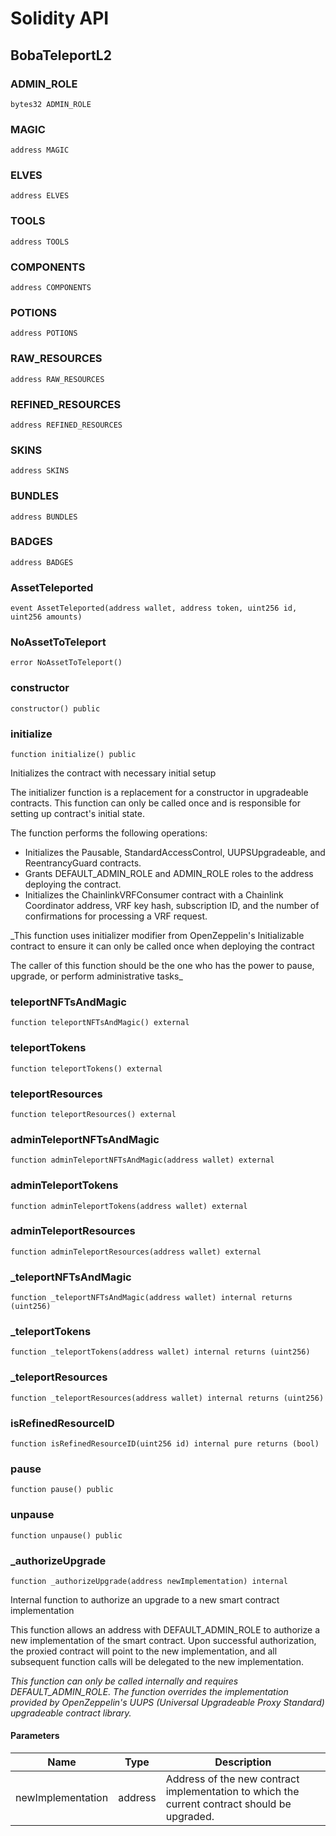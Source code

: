 # Solidity API

## BobaTeleportL2

### ADMIN_ROLE

```solidity
bytes32 ADMIN_ROLE
```

### MAGIC

```solidity
address MAGIC
```

### ELVES

```solidity
address ELVES
```

### TOOLS

```solidity
address TOOLS
```

### COMPONENTS

```solidity
address COMPONENTS
```

### POTIONS

```solidity
address POTIONS
```

### RAW_RESOURCES

```solidity
address RAW_RESOURCES
```

### REFINED_RESOURCES

```solidity
address REFINED_RESOURCES
```

### SKINS

```solidity
address SKINS
```

### BUNDLES

```solidity
address BUNDLES
```

### BADGES

```solidity
address BADGES
```

### AssetTeleported

```solidity
event AssetTeleported(address wallet, address token, uint256 id, uint256 amounts)
```

### NoAssetToTeleport

```solidity
error NoAssetToTeleport()
```

### constructor

```solidity
constructor() public
```

### initialize

```solidity
function initialize() public
```

Initializes the contract with necessary initial setup

The initializer function is a replacement for a constructor in upgradeable contracts.
This function can only be called once and is responsible for setting up contract's initial state.

The function performs the following operations:
  - Initializes the Pausable, StandardAccessControl, UUPSUpgradeable, and ReentrancyGuard contracts.
  - Grants DEFAULT_ADMIN_ROLE and ADMIN_ROLE roles to the address deploying the contract.
  - Initializes the ChainlinkVRFConsumer contract with a Chainlink Coordinator address,
    VRF key hash, subscription ID, and the number of confirmations for processing a VRF request.

_This function uses initializer modifier from OpenZeppelin's Initializable contract to ensure
it can only be called once when deploying the contract

The caller of this function should be the one who has the power to pause, upgrade,
or perform administrative tasks_

### teleportNFTsAndMagic

```solidity
function teleportNFTsAndMagic() external
```

### teleportTokens

```solidity
function teleportTokens() external
```

### teleportResources

```solidity
function teleportResources() external
```

### adminTeleportNFTsAndMagic

```solidity
function adminTeleportNFTsAndMagic(address wallet) external
```

### adminTeleportTokens

```solidity
function adminTeleportTokens(address wallet) external
```

### adminTeleportResources

```solidity
function adminTeleportResources(address wallet) external
```

### _teleportNFTsAndMagic

```solidity
function _teleportNFTsAndMagic(address wallet) internal returns (uint256)
```

### _teleportTokens

```solidity
function _teleportTokens(address wallet) internal returns (uint256)
```

### _teleportResources

```solidity
function _teleportResources(address wallet) internal returns (uint256)
```

### isRefinedResourceID

```solidity
function isRefinedResourceID(uint256 id) internal pure returns (bool)
```

### pause

```solidity
function pause() public
```

### unpause

```solidity
function unpause() public
```

### _authorizeUpgrade

```solidity
function _authorizeUpgrade(address newImplementation) internal
```

Internal function to authorize an upgrade to a new smart contract implementation

This function allows an address with DEFAULT_ADMIN_ROLE to authorize a new
implementation of the smart contract. Upon successful authorization,
the proxied contract will point to the new implementation, and all
subsequent function calls will be delegated to the new implementation.

_This function can only be called internally and requires DEFAULT_ADMIN_ROLE.
The function overrides the implementation provided by OpenZeppelin's UUPS (Universal
Upgradeable Proxy Standard) upgradeable contract library._

#### Parameters

| Name | Type | Description |
| ---- | ---- | ----------- |
| newImplementation | address | Address of the new contract implementation to which the current contract should be upgraded. |

